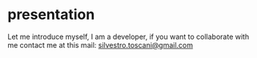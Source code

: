 # presentation
Let me introduce myself, I am a developer, if you want to collaborate with me contact me at this mail: silvestro.toscani@gmail.com

